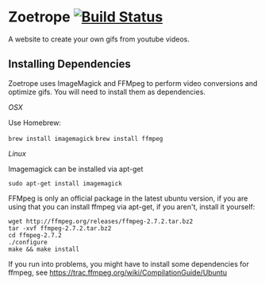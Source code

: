 # Zoetrope [![Build Status](https://travis-ci.org/JakeCataford/Zoetrope.svg)](https://travis-ci.org/JakeCataford/Zoetrope)

A website to create your own gifs from youtube videos.

## Installing Dependencies

Zoetrope uses ImageMagick and FFMpeg to perform video conversions and optimize gifs. You will need to install them as dependencies.

*OSX*

Use Homebrew:

`brew install imagemagick`
`brew install ffmpeg`

*Linux*

Imagemagick can be installed via apt-get

`sudo apt-get install imagemagick`

FFMpeg is only an official package in the latest ubuntu version, if you are using that you can install ffmpeg via apt-get, if you aren't, install it yourself:

```
wget http://ffmpeg.org/releases/ffmpeg-2.7.2.tar.bz2
tar -xvf ffmpeg-2.7.2.tar.bz2
cd ffmpeg-2.7.2
./configure
make && make install
```

If you run into problems, you might have to install some dependencies for ffmpeg, see https://trac.ffmpeg.org/wiki/CompilationGuide/Ubuntu


